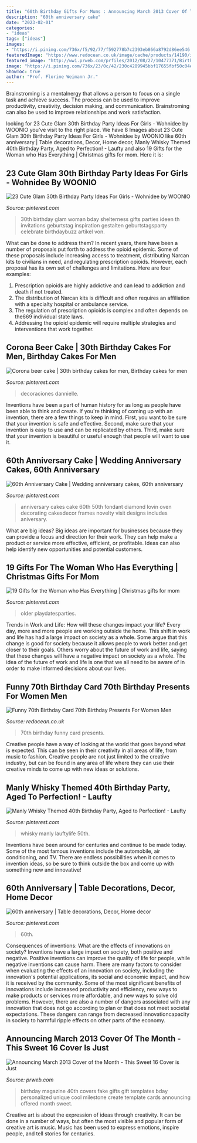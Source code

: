 ```yaml
---
title: "60th Birthday Gifts For Mums : Announcing March 2013 Cover Of The Month"
description: "60th anniversary cake"
date: "2023-02-01"
categories:
- "ideas"
tags: ["ideas"]
images:
- "https://i.pinimg.com/736x/f5/92/77/f592778b7c2393eb866a8792d86ee546.jpg"
featuredImage: "https://www.redocean.co.uk/image/cache/products/14190/image07_2000-1500x1500.jpg"
featured_image: "http://ww1.prweb.com/prfiles/2012/08/27/10477371/Birthday_40_LGthumb.jpg"
image: "https://i.pinimg.com/736x/23/0c/42/230c4289945bbf17655fbf50c04efc0a--th-birthday-parties-birthday-party-ideas.jpg"
ShowToc: true
author: "Prof. Florine Weimann Jr."
---
```



Brainstroming is a mentalnergy that allows a person to focus on a single task and achieve success. The process can be used to improve productivity, creativity, decision making, and communication. Brainstroming can also be used to improve relationships and work satisfaction.

	

		
looking for 23 Cute Glam 30th Birthday Party Ideas For Girls - Wohnidee by WOONIO you've visit to the right place. We have 8 Images about 23 Cute Glam 30th Birthday Party Ideas For Girls - Wohnidee by WOONIO like 60th anniversary | Table decorations, Decor, Home decor, Manly Whisky Themed 40th Birthday Party, Aged to Perfection! - Laufty and also 19 Gifts for the Woman who Has Everything | Christmas gifts for mom. Here it is:
		
    
## 23 Cute Glam 30th Birthday Party Ideas For Girls - Wohnidee By WOONIO

<img loading=lazy src="https://i.pinimg.com/736x/23/0c/42/230c4289945bbf17655fbf50c04efc0a--th-birthday-parties-birthday-party-ideas.jpg" onerror="this.onerror=null;this.src='https://tse1.mm.bing.net/th?id=OIP.Wh6sKFwdlb6G9fL7m2t4RQHaLG&amp;pid=15.1';" alt="23 Cute Glam 30th Birthday Party Ideas For Girls - Wohnidee by WOONIO">

_Source: pinterest.com_

>30th birthday glam woman bday shelterness gifts parties ideen th invitations geburtstag inspiration gestalten geburtstagsparty celebrate birthdaybuzz artikel von. 

	

What can be done to address them?
In recent years, there have been a number of proposals put forth to address the opioid epidemic. Some of these proposals include increasing access to treatment, distributing Narcan kits to civilians in need, and regulating prescription opioids. However, each proposal has its own set of challenges and limitations. Here are four examples:
1) Prescription opioids are highly addictive and can lead to addiction and death if not treated. 
2) The distribution of Narcan kits is difficult and often requires an affiliation with a specialty hospital or ambulance service. 
3) The regulation of prescription opioids is complex and often depends on the669 individual state laws. 
4) Addressing the opioid epidemic will require multiple strategies and interventions that work together.

    
## Corona Beer Cake | 30th Birthday Cakes For Men, Birthday Cakes For Men

<img loading=lazy src="https://i.pinimg.com/736x/57/e3/aa/57e3aafc4aeec7f2f8c53ae9b8bfe47e.jpg" onerror="this.onerror=null;this.src='https://tse1.mm.bing.net/th?id=OIP.xYFtAPeVriCPpwlduzfBJAHaJ3&amp;pid=15.1';" alt="Corona beer cake | 30th birthday cakes for men, Birthday cakes for men">

_Source: pinterest.com_

>decoraciones dannielle. 

	

Inventions have been a part of human history for as long as people have been able to think and create. If you're thinking of coming up with an invention, there are a few things to keep in mind. First, you want to be sure that your invention is safe and effective. Second, make sure that your invention is easy to use and can be replicated by others. Third, make sure that your invention is beautiful or useful enough that people will want to use it.

    
## 60th Anniversary Cake | Wedding Anniversary Cakes, 60th Anniversary

<img loading=lazy src="https://i.pinimg.com/736x/f5/92/77/f592778b7c2393eb866a8792d86ee546.jpg" onerror="this.onerror=null;this.src='https://tse4.mm.bing.net/th?id=OIP.LyUz0FSczbaHW2u9TrZtygHaLW&amp;pid=15.1';" alt="60th Anniversary Cake | Wedding anniversary cakes, 60th anniversary">

_Source: pinterest.com_

>anniversary cakes cake 60th 50th fondant diamond lovin oven decorating cakesdecor frames novelty visit designs includes aniversary. 

	

What are big ideas?
Big ideas are important for businesses because they can provide a focus and direction for their work. They can help make a product or service more effective, efficient, or profitable. Ideas can also help identify new opportunities and potential customers.

    
## 19 Gifts For The Woman Who Has Everything | Christmas Gifts For Mom

<img loading=lazy src="https://i.pinimg.com/736x/6a/d2/13/6ad213de5a0ef5a264c38a655c953337.jpg" onerror="this.onerror=null;this.src='https://tse2.mm.bing.net/th?id=OIP.TWJ066mnxYq5oOig69r58wHaLG&amp;pid=15.1';" alt="19 Gifts for the Woman who Has Everything | Christmas gifts for mom">

_Source: pinterest.com_

>older playdatesparties. 

	

Trends in Work and Life: How will these changes impact your life?
Every day, more and more people are working outside the home. This shift in work and life has had a large impact on society as a whole. Some argue that this change is good for society because it allows people to work better and get closer to their goals. Others worry about the future of work and life, saying that these changes will have a negative impact on society as a whole. The idea of the future of work and life is one that we all need to be aware of in order to make informed decisions about our lives.

    
## Funny 70th Birthday Card 70th Birthday Presents For Women Men

<img loading=lazy src="https://www.redocean.co.uk/image/cache/products/14190/image07_2000-1500x1500.jpg" onerror="this.onerror=null;this.src='https://tse3.mm.bing.net/th?id=OIP.w2j-BYlKzrWm58L_agbr_QHaHa&amp;pid=15.1';" alt="Funny 70th Birthday Card 70th Birthday Presents For Women Men">

_Source: redocean.co.uk_

>70th birthday funny card presents. 

	

Creative people have a way of looking at the world that goes beyond what is expected. This can be seen in their creativity in all areas of life, from music to fashion. Creative people are not just limited to the creative industry, but can be found in any area of life where they can use their creative minds to come up with new ideas or solutions.

    
## Manly Whisky Themed 40th Birthday Party, Aged To Perfection! - Laufty

<img loading=lazy src="https://i.pinimg.com/736x/b6/48/50/b64850ea531c9c59a0674522b572cd2e.jpg" onerror="this.onerror=null;this.src='https://tse4.mm.bing.net/th?id=OIP.yJ_VO4mcFn21OIfysO_61AHaJ3&amp;pid=15.1';" alt="Manly Whisky Themed 40th Birthday Party, Aged to Perfection! - Laufty">

_Source: pinterest.com_

>whisky manly lauftylife 50th. 

	

Inventions have been around for centuries and continue to be made today. Some of the most famous inventions include the automobile, air conditioning, and TV. There are endless possibilities when it comes to invention ideas, so be sure to think outside the box and come up with something new and innovative!

    
## 60th Anniversary | Table Decorations, Decor, Home Decor

<img loading=lazy src="https://i.pinimg.com/736x/83/af/96/83af9627e0dcbf9b66ac7ccca5dacce9--th-anniversary.jpg" onerror="this.onerror=null;this.src='https://tse3.mm.bing.net/th?id=OIP.kUTTpab99Znf1jY-8ns1ogHaFj&amp;pid=15.1';" alt="60th anniversary | Table decorations, Decor, Home decor">

_Source: pinterest.com_

>60th. 

	

Consequences of inventions: What are the effects of innovations on society?
Inventions have a large impact on society, both positive and negative. Positive inventions can improve the quality of life for people, while negative inventions can cause harm. There are many factors to consider when evaluating the effects of an innovation on society, including the innovation's potential applications, its social and economic impact, and how it is received by the community. Some of the most significant benefits of innovations include increased productivity and efficiency, new ways to make products or services more affordable, and new ways to solve old problems. However, there are also a number of dangers associated with any innovation that does not go according to plan or that does not meet societal expectations. These dangers can range from decreased innovationcapacity in society to harmful ripple effects on other parts of the economy.

    
## Announcing March 2013 Cover Of The Month - This Sweet 16 Cover Is Just

<img loading=lazy src="http://ww1.prweb.com/prfiles/2012/08/27/10477371/Birthday_40_LGthumb.jpg" onerror="this.onerror=null;this.src='https://tse4.mm.bing.net/th?id=OIP.jGEXehPKLUalT6f7eAsxuAHaJm&amp;pid=15.1';" alt="Announcing March 2013 Cover of the Month - This Sweet 16 Cover is Just">

_Source: prweb.com_

>birthday magazine 40th covers fake gifts gift templates bday personalized unique cool milestone create template cards announcing offered month sweet. 

	

Creative art is about the expression of ideas through creativity. It can be done in a number of ways, but often the most visible and popular form of creative art is music. Music has been used to express emotions, inspire people, and tell stories for centuries.


